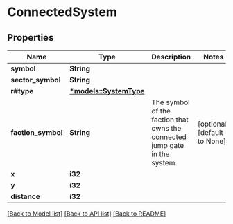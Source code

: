 # ConnectedSystem

## Properties
Name | Type | Description | Notes
------------ | ------------- | ------------- | -------------
**symbol** | **String** |  | 
**sector_symbol** | **String** |  | 
**r#type** | [***models::SystemType**](SystemType.md) |  | 
**faction_symbol** | **String** | The symbol of the faction that owns the connected jump gate in the system. | [optional] [default to None]
**x** | **i32** |  | 
**y** | **i32** |  | 
**distance** | **i32** |  | 

[[Back to Model list]](../README.md#documentation-for-models) [[Back to API list]](../README.md#documentation-for-api-endpoints) [[Back to README]](../README.md)


